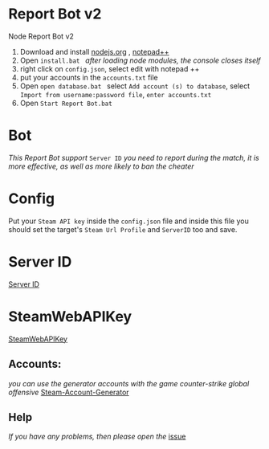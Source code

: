 # Report Bot v2
Node Report Bot v2

1) Download and install   [nodejs.org](https://nodejs.org/en/) ,  [notepad++](https://notepad-plus-plus.org/downloads/)
2) Open `install.bat `  *after loading node modules, the console closes itself*
3) right click on `config.json`, select edit with notepad ++
4) put your accounts in the `accounts.txt` file
5) Open `open database.bat ` select `Add account (s) to database`, select `Import from username:password file`, `enter accounts.txt`
6) Open `Start Report Bot.bat `

# Bot

*This Report Bot support*  `Server ID`
 *you need to report during the match, it is more effective, as well as more likely to ban the cheater*

# Config

Put your `Steam API key` inside the `config.json` file and inside this file you should set the target's `Steam Url Profile` and `ServerID` too and save.

# Server ID
[Server ID](https://raw.githubusercontent.com/codsec/b1rd_ReportBot_CSGO/master/server%20id.png)

# SteamWebAPIKey
[SteamWebAPIKey](https://steamcommunity.com/dev/apikey)

## Accounts: 
*you can use the generator accounts with the game counter-strike global offensive*
[Steam-Account-Generator](https://github.com/EarsKilla/Steam-Account-Generator)

## Help
*If you have any problems, then please open the* [issue](https://github.com/despa1r1337/ReportBot-v2/issues)
